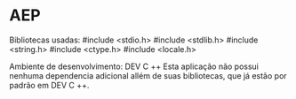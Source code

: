 # AEP

Bibliotecas usadas:
#include <stdio.h>
#include <stdlib.h>
#include <string.h>
#include <ctype.h>
#include <locale.h>

Ambiente de desenvolvimento: DEV C ++
Esta aplicação não possui nenhuma dependencia adicional allém de suas bibliotecas, que já estão por padrão em DEV C ++.
